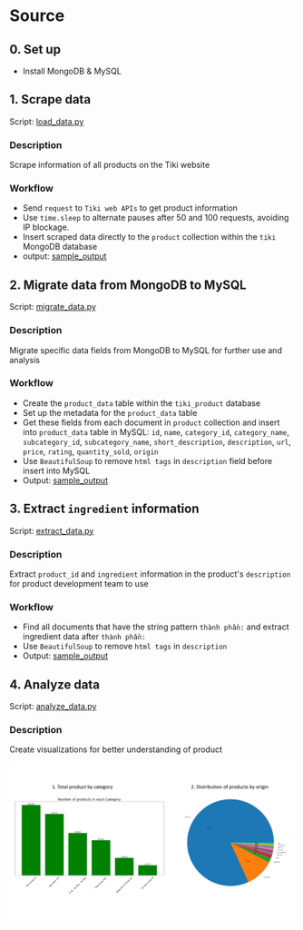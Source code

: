 # Source

## 0. Set up
- Install MongoDB & MySQL

## 1. Scrape data
Script: [load_data.py](src/load_data.py)
### Description
Scrape information of all products on the Tiki website
### Workflow
- Send `request` to `Tiki web APIs` to get product information
- Use `time.sleep` to alternate pauses after 50 and 100 requests, avoiding IP blockage.
- Insert scraped data directly to the `product` collection within the `tiki` MongoDB database
- output: [sample_output](data/processed_data/MongoDB_sample_output.json)

## 2. Migrate data from MongoDB to MySQL
Script: [migrate_data.py](src/migrate_data.py)
### Description
Migrate specific data fields from MongoDB to MySQL for further use and analysis
### Workflow
- Create the `product_data` table within the `tiki_product` database
- Set up the metadata for the `product_data` table
- Get these fields from each document in `product` collection and insert into `product_data` table in MySQL: `id`, `name`, `category_id`, `category_name`, `subcategory_id`, `subcategory_name`, `short_description`, `description`, `url`, `price`, `rating`, `quantity_sold`, `origin`
- Use `BeautifulSoup` to remove `html tags` in `description` field before insert into MySQL
- Output: [sample_output](data/processed_data/MySQL_sample_output.csv)
  
## 3. Extract `ingredient` information
Script: [extract_data.py](src/extract_data.py)
### Description
Extract `product_id` and `ingredient` information in the product's `description` for product development team to use
### Workflow
- Find all documents that have the string pattern `thành phần:` and extract ingredient data after `thành phần:`
- Use `BeautifulSoup` to remove `html tags` in `description`
- Output: [sample_output](data/processed_data/ingredient.csv)

## 4. Analyze data
Script: [analyze_data.py](src/analyze_data.py)
### Description
Create visualizations for better understanding of product

![Alt text](data/processed_data/visualization.png)
